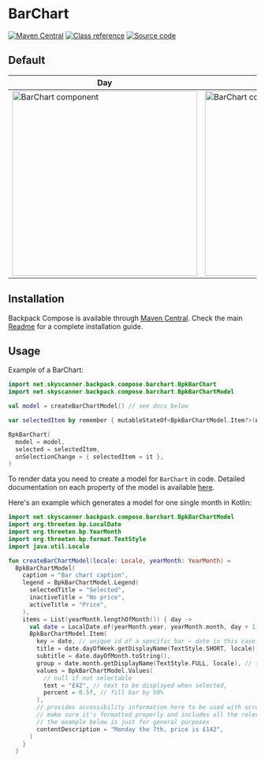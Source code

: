 # BarChart

[![Maven Central](https://img.shields.io/maven-central/v/net.skyscanner.backpack/backpack-compose)](https://search.maven.org/artifact/net.skyscanner.backpack/backpack-compose)
[![Class reference](https://img.shields.io/badge/Class%20reference-Android-blue)](https://backpack.github.io/android/backpack-compose/net.skyscanner.backpack.compose.barchart)
[![Source code](https://img.shields.io/badge/Source%20code-GitHub-lightgrey)](https://github.com/Skyscanner/backpack-android/tree/main/backpack-compose/src/main/kotlin/net/skyscanner/backpack/compose/barchart)

## Default

| Day                                                                                                                                                          | Night |
|--------------------------------------------------------------------------------------------------------------------------------------------------------------| --- |
| <img src="https://raw.githubusercontent.com/Skyscanner/backpack-android/main/docs/compose/BarChart/screenshots/all.png" alt="BarChart component" width="375" /> |<img src="https://raw.githubusercontent.com/Skyscanner/backpack-android/main/docs/compose/BarChart/screenshots/all_dm.png" alt="BarChart component - dark mode" width="375" /> |

## Installation

Backpack Compose is available
through [Maven Central](https://search.maven.org/artifact/net.skyscanner.backpack/backpack-compose). Check the
main [Readme](https://github.com/skyscanner/backpack-android#installation) for a complete installation guide.

## Usage

Example of a BarChart:

```Kotlin
import net.skyscanner.backpack.compose.barchart.BpkBarChart
import net.skyscanner.backpack.compose.barchart.BpkBarChartModel

val model = createBarChartModel() // see docs below

var selectedItem by remember { mutableStateOf<BpkBarChartModel.Item?>(null) }

BpkBarChart(
  model = model,
  selected = selectedItem,
  onSelectionChange = { selectedItem = it },
)
```

To render data you need to create a model for `BarChart` in code.
Detailed documentation on each property of the model is
available [here](https://backpack.github.io/android/Backpack/net.skyscanner.backpack.compose.barchart).

Here's an example which generates a model for one single month in Kotlin:

```kotlin
import net.skyscanner.backpack.compose.barchart.BpkBarChartModel
import org.threeten.bp.LocalDate
import org.threeten.bp.YearMonth
import org.threeten.bp.format.TextStyle
import java.util.Locale

fun createBarChartModel(locale: Locale, yearMonth: YearMonth) =
  BpkBarChartModel(
    caption = "Bar chart caption",
    legend = BpkBarChartModel.Legend(
      selectedTitle = "Selected",
      inactiveTitle = "No price",
      activeTitle = "Price",
    ),
    items = List(yearMonth.lengthOfMonth()) { day ->
      val date = LocalDate.of(yearMonth.year, yearMonth.month, day + 1)
      BpkBarChartModel.Item(
        key = date, // unique id of a specific bar – date in this case
        title = date.dayOfWeek.getDisplayName(TextStyle.SHORT, locale),
        subtitle = date.dayOfMonth.toString(),
        group = date.month.getDisplayName(TextStyle.FULL, locale), // title of the current list section
        values = BpkBarChartModel.Values(
          // null if not selectable
          text = "£42", // text to be displayed when selected,
          percent = 0.5f, // fill bar by 50%
        ),
        // provides accessibility information here to be used with screen readers
        // make sure it's formatted properly and includes all the relevant information needed (title, subtitle, text value, group)
        // the example below is just for general purposes
        contentDescription = "Monday the 7th, price is £142",
      )
    }
  )

```
